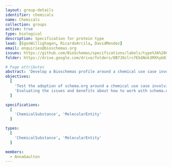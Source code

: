 ```yaml
---
layout: group-details
identifier: chemicals
name: Chemicals
collection: groups
active: true
type: biological
description: Specification for protein type
lead: [EgonWillighagen, RicardoArcila, DavidMendez]
email: enquiries@bioschemas.org
issues: https://github.com/BioSchemas/specifications/labels/type%3A%20Chemistry
folder: https://drive.google.com/drive/folders/0B7J0zlrcfEkGNnk3MXhyb01mTEk

# Page attributes
abstract: 'Develop a Bioschemas profile around a chemical use case involving resources such as ChEMBL'
objectives:
  [
    'Test the adoption of schema.org around a chemical use case involving chemical resources such as ChEMBL.',
    'Evaluating the issues and benefits about how to work with schema.org and Bioschemas.'
  ]

specifications:
  [
    'ChemicalSubstance', 'MolecularEntity'
  ]

types:
  [
    'ChemicalSubstance', 'MolecularEntity'
  ]

members:
  - AnnaGaulton
---
```

